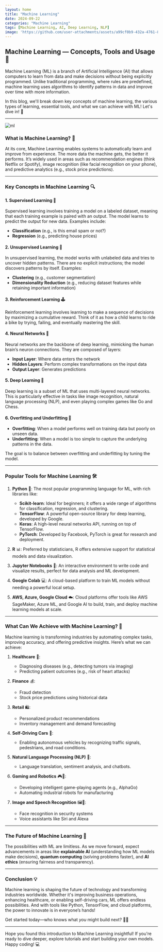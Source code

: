 ```yaml
---
layout: home
title: "Machine Learning"
date: 2024-09-22
categories: "Machine Learning"
tags: [Machine Learning, AI, Deep Learning, NLP]
image: 'https://github.com/user-attachments/assets/a99cf0b9-432a-4761-8d0c-8d8dc30eec01'
---
```


## Machine Learning — Concepts, Tools and Usage🌟

Machine Learning (ML) is a branch of Artificial Intelligence (AI) that allows computers to learn from data and make decisions without being explicitly programmed. Unlike traditional programming, where rules are predefined, machine learning uses algorithms to identify patterns in data and improve over time with more information.

In this blog, we'll break down key concepts of machine learning, the various types of learning, essential tools, and what we can achieve with ML! Let's dive in! 🚀

---

![ml](https://github.com/user-attachments/assets/a99cf0b9-432a-4761-8d0c-8d8dc30eec01)

### What is Machine Learning? 🤖

At its core, Machine Learning enables systems to automatically learn and improve from experience. The more data the machine gets, the better it performs. It’s widely used in areas such as recommendation engines (think Netflix or Spotify), image recognition (like facial recognition on your phone), and predictive analytics (e.g., stock price predictions).

---

### Key Concepts in Machine Learning 🔍

#### 1. **Supervised Learning** 🎯
Supervised learning involves training a model on a labeled dataset, meaning that each training example is paired with an output. The model learns to predict the output for new data. Examples include:
   - **Classification** (e.g., is this email spam or not?)
   - **Regression** (e.g., predicting house prices)

#### 2. **Unsupervised Learning** 🧠
In unsupervised learning, the model works with unlabeled data and tries to uncover hidden patterns. There are no explicit instructions; the model discovers patterns by itself. Examples:
   - **Clustering** (e.g., customer segmentation)
   - **Dimensionality Reduction** (e.g., reducing dataset features while retaining important information)

#### 3. **Reinforcement Learning** 🕹️
Reinforcement learning involves learning to make a sequence of decisions by maximizing a cumulative reward. Think of it as how a child learns to ride a bike by trying, failing, and eventually mastering the skill.

#### 4. **Neural Networks** 🧠
Neural networks are the backbone of deep learning, mimicking the human brain’s neuron connections. They are composed of layers:
   - **Input Layer**: Where data enters the network
   - **Hidden Layers**: Perform complex transformations on the input data
   - **Output Layer**: Generates predictions

#### 5. **Deep Learning** 🌊
Deep learning is a subset of ML that uses multi-layered neural networks. This is particularly effective in tasks like image recognition, natural language processing (NLP), and even playing complex games like Go and Chess. 

#### 6. **Overfitting and Underfitting** 🎢
   - **Overfitting**: When a model performs well on training data but poorly on unseen data.
   - **Underfitting**: When a model is too simple to capture the underlying patterns in the data.
   
The goal is to balance between overfitting and underfitting by tuning the model.

---

### Popular Tools for Machine Learning 🛠️

1. **Python** 🐍: The most popular programming language for ML, with rich libraries like:
   - **Scikit-learn**: Ideal for beginners; it offers a wide range of algorithms for classification, regression, and clustering.
   - **TensorFlow**: A powerful open-source library for deep learning, developed by Google.
   - **Keras**: A high-level neural networks API, running on top of TensorFlow.
   - **PyTorch**: Developed by Facebook, PyTorch is great for research and deployment.

2. **R** 📊: Preferred by statisticians, R offers extensive support for statistical models and data visualization.

3. **Jupyter Notebooks** 📓: An interactive environment to write code and visualize results, perfect for data analysis and ML development.

4. **Google Colab** 💻: A cloud-based platform to train ML models without needing a powerful local setup.

5. **AWS, Azure, Google Cloud** ☁️: Cloud platforms offer tools like AWS SageMaker, Azure ML, and Google AI to build, train, and deploy machine learning models at scale.

---

### What Can We Achieve with Machine Learning? 🚀

Machine learning is transforming industries by automating complex tasks, improving accuracy, and offering predictive insights. Here’s what we can achieve:

1. **Healthcare** 🏥: 
   - Diagnosing diseases (e.g., detecting tumors via imaging)
   - Predicting patient outcomes (e.g., risk of heart attacks)
   
2. **Finance** 💰: 
   - Fraud detection
   - Stock price predictions using historical data
   
3. **Retail** 🛍️: 
   - Personalized product recommendations
   - Inventory management and demand forecasting
   
4. **Self-Driving Cars** 🚗: 
   - Enabling autonomous vehicles by recognizing traffic signals, pedestrians, and road conditions.
   
5. **Natural Language Processing (NLP)** 💬: 
   - Language translation, sentiment analysis, and chatbots.
   
6. **Gaming and Robotics** 🎮🤖: 
   - Developing intelligent game-playing agents (e.g., AlphaGo)
   - Automating industrial robots for manufacturing

7. **Image and Speech Recognition** 🖼️🎤:
   - Face recognition in security systems
   - Voice assistants like Siri and Alexa

---

### The Future of Machine Learning 🚀

The possibilities with ML are limitless. As we move forward, expect advancements in areas like **explainable AI** (understanding how ML models make decisions), **quantum computing** (solving problems faster), and **AI ethics** (ensuring fairness and transparency).

---

### Conclusion 💡

Machine learning is shaping the future of technology and transforming industries worldwide. Whether it's improving business operations, enhancing healthcare, or enabling self-driving cars, ML offers endless possibilities. And with tools like Python, TensorFlow, and cloud platforms, the power to innovate is in everyone’s hands!

Get started today—who knows what *you* might build next? 🤖✨

---

Hope you found this introduction to Machine Learning insightful! If you're ready to dive deeper, explore tutorials and start building your own models. Happy coding! 💻
